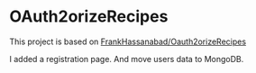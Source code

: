 OAuth2orizeRecipes
==================

This project is based on [FrankHassanabad/Oauth2orizeRecipes](https://github.com/FrankHassanabad/Oauth2orizeRecipes)

I added a registration page.
And move users data to MongoDB.
